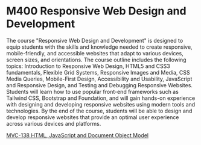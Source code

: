 # M400 Responsive Web Design and Development
The course "Responsive Web Design and Development" is designed to equip students with the skills and knowledge needed to create responsive, mobile-friendly, and accessible websites that adapt to various devices, screen sizes, and orientations. The course outline includes the following topics: Introduction to Responsive Web Design, HTML5 and CSS3 fundamentals, Flexible Grid Systems, Responsive Images and Media, CSS Media Queries, Mobile-First Design, Accessibility and Usability, JavaScript and Responsive Design, and Testing and Debugging Responsive Websites. Students will learn how to use popular front-end frameworks such as Tailwind CSS, Bootstrap and Foundation, and will gain hands-on experience with designing and developing responsive websites using modern tools and technologies. By the end of the course, students will be able to design and develop responsive websites that provide an optimal user experience across various devices and platforms.

[MVC-138 HTML, JavaScript and Document Object Model](/Courses/DOM/Readme.md)
